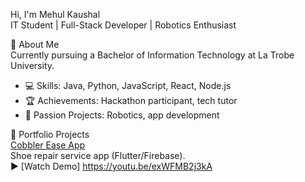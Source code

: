   Hi, I'm Mehul Kaushal  
IT Student | Full-Stack Developer | Robotics Enthusiast

🚀 About Me  
Currently pursuing a Bachelor of Information Technology at La Trobe University.  
- 💻 Skills: Java, Python, JavaScript, React, Node.js
- 🏆 Achievements: Hackathon participant, tech tutor  
- 🤖 Passion Projects: Robotics, app development  

📂 Portfolio Projects  
[Cobbler Ease App](https://github.com/menuikaushal29/cobbler-ease-app)  
Shoe repair service app (Flutter/Firebase).  
▶️ [Watch Demo] https://youtu.be/exWFMB2j3kA 
